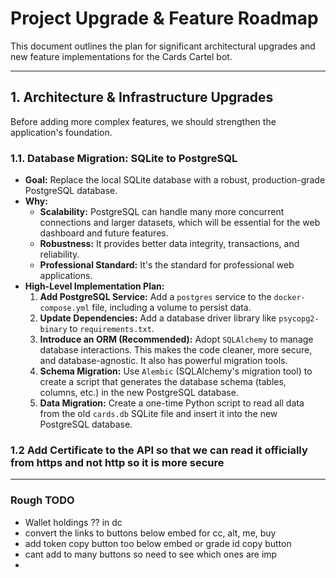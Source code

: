 # Project Upgrade & Feature Roadmap

This document outlines the plan for significant architectural upgrades and new feature implementations for the Cards Cartel bot.

---

## 1. Architecture & Infrastructure Upgrades

Before adding more complex features, we should strengthen the application's foundation.

### 1.1. Database Migration: SQLite to PostgreSQL

-   **Goal:** Replace the local SQLite database with a robust, production-grade PostgreSQL database.
-   **Why:**
    -   **Scalability:** PostgreSQL can handle many more concurrent connections and larger datasets, which will be essential for the web dashboard and future features.
    -   **Robustness:** It provides better data integrity, transactions, and reliability.
    -   **Professional Standard:** It's the standard for professional web applications.
-   **High-Level Implementation Plan:**
    1.  **Add PostgreSQL Service:** Add a `postgres` service to the `docker-compose.yml` file, including a volume to persist data.
    2.  **Update Dependencies:** Add a database driver library like `psycopg2-binary` to `requirements.txt`.
    3.  **Introduce an ORM (Recommended):** Adopt `SQLAlchemy` to manage database interactions. This makes the code cleaner, more secure, and database-agnostic. It also has powerful migration tools.
    4.  **Schema Migration:** Use `Alembic` (SQLAlchemy's migration tool) to create a script that generates the database schema (tables, columns, etc.) in the new PostgreSQL database.
    5.  **Data Migration:** Create a one-time Python script to read all data from the old `cards.db` SQLite file and insert it into the new PostgreSQL database.

### 1.2 Add Certificate to the API so that we can read it officially from https and not http so it is more secure

----

### Rough TODO

- Wallet holdings ?? in dc 
- convert the links to buttons below embed for cc, alt, me, buy
- add token copy button too below embed or grade id copy button
- cant add to many buttons so need to see which ones are imp
- 